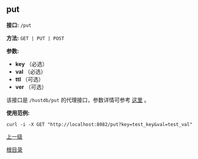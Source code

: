## put ##

**接口:** `/put`

**方法:** `GET | PUT | POST`

**参数:** 

*  **key** （必选）  
*  **val** （必选）
*  **ttl** （可选）
*  **ver** （可选）  

该接口是 `/hustdb/put` 的代理接口，参数详情可参考 [这里](../hustdb/hustdb/put.md) 。

**使用范例:**

    curl -i -X GET "http://localhost:8082/put?key=test_key&val=test_val"

[上一级](../ha.md)

[根目录](../../index.md)
